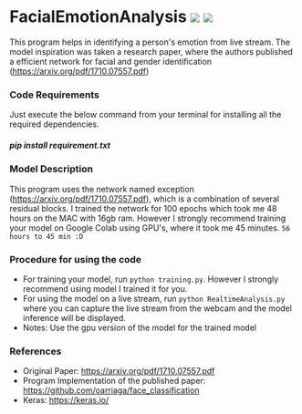 # FacialEmotionAnalysis ![](https://img.shields.io/github/license/sourcerer-io/hall-of-fame.svg?colorB=ff0000) ![](https://img.shields.io/badge/Harsha-Karpurapu-brightgreen.svg?colorB=ff0000)

This program helps in identifying a person's emotion from live stream. The model inspiration was taken a research paper, where the authors published a efficient network for facial and gender identification (https://arxiv.org/pdf/1710.07557.pdf)

### Code Requirements
Just execute the below command from your terminal for installing all the required dependencies. 
##### pip install requirement.txt

### Model Description

This program uses the network named exception (https://arxiv.org/pdf/1710.07557.pdf), which is a combination of several residual blocks. I trained the network for 100 epochs which took me 48 hours on the MAC with 16gb ram. However I strongly recommend training your model on Google Colab using GPU's, where it took me 45 minutes. `56 hours to 45 min :D`

### Procedure for using the code
- For training your model, run `python training.py`. However I strongly recommend using model I trained it for you. 
- For using the model on a live stream, run `python RealtimeAnalysis.py` where you can capture the live stream from the webcam and the model inference will be displayed. 
- Notes: Use the gpu version of the model for the trained model

### References
- Original Paper: https://arxiv.org/pdf/1710.07557.pdf
- Program Implementation of the published paper: https://github.com/oarriaga/face_classification
- Keras: https://keras.io/
